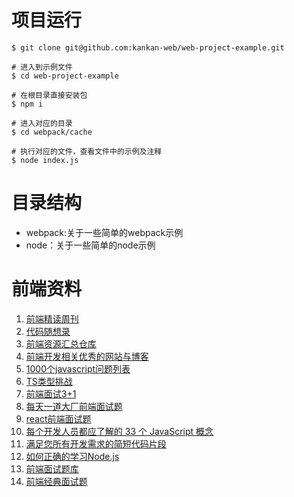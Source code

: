# 项目运行
```
$ git clone git@github.com:kankan-web/web-project-example.git

# 进入到示例文件
$ cd web-project-example

# 在根目录直接安装包
$ npm i

# 进入对应的目录
$ cd webpack/cache

# 执行对应的文件，查看文件中的示例及注释
$ node index.js
```
# 目录结构
- webpack:关于一些简单的webpack示例
- node：关于一些简单的node示例

# 前端资料
1. [前端精读周刊](https://github.com/ascoders/weekly?tab=readme-ov-file)
2. [代码随想录](https://github.com/youngyangyang04/leetcode-master)
3. [前端资源汇总仓库](https://github.com/FrontEndGitHub/FrontEndGitHub)
4. [前端开发相关优秀的网站与博客](https://github.com/foru17/front-end-collect)
5. [1000个javascript问题列表](https://github.com/sudheerj/javascript-interview-questions)
6. [TS类型挑战](https://github.com/type-challenges/type-challenges)
7. [前端面试3+1](https://github.com/haizlin/fe-interview)
8. [每天一道大厂前端面试题](https://github.com/Advanced-Frontend/Daily-Interview-Question)
9. [react前端面试题](https://github.com/sudheerj/reactjs-interview-questions)
10. [每个开发人员都应了解的 33 个 JavaScript 概念](https://github.com/leonardomso/33-js-concepts)
11. [满足您所有开发需求的简短代码片段](https://github.com/Chalarangelo/30-seconds-of-code)
12. [如何正确的学习Node.js](https://github.com/i5ting/How-to-learn-node-correctly)
13. [前端面试题库](https://github.com/febobo/web-interview)
14. [前端经典面试题](https://github.com/pro-collection/interview-question)
